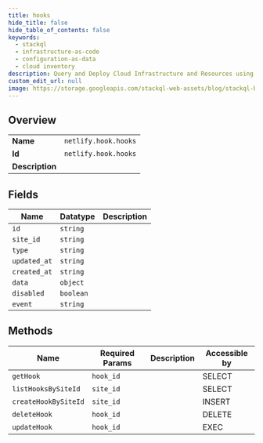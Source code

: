 ```yaml
---
title: hooks
hide_title: false
hide_table_of_contents: false
keywords:
  - stackql
  - infrastructure-as-code
  - configuration-as-data
  - cloud inventory
description: Query and Deploy Cloud Infrastructure and Resources using SQL
custom_edit_url: null
image: https://storage.googleapis.com/stackql-web-assets/blog/stackql-blog-post-featured-image.png
---
```

  
    

## Overview
<table><tbody>
<tr><td><b>Name</b></td><td><code>netlify.hook.hooks</code></td></tr>
<tr><td><b>Id</b></td><td><code>netlify.hook.hooks</code></td></tr>
<tr><td><b>Description</b></td><td></td></tr>
</tbody></table>

## Fields
| Name | Datatype | Description |
| ---- | -------- | ----------- |
| `id` | `string` |  |
| `site_id` | `string` |  |
| `type` | `string` |  |
| `updated_at` | `string` |  |
| `created_at` | `string` |  |
| `data` | `object` |  |
| `disabled` | `boolean` |  |
| `event` | `string` |  |
## Methods
| Name | Required Params | Description | Accessible by |
| ---- | --------------- | ----------- | ------------- |
| `getHook` | `hook_id` |  | SELECT |
| `listHooksBySiteId` | `site_id` |  | SELECT |
| `createHookBySiteId` | `site_id` |  | INSERT |
| `deleteHook` | `hook_id` |  | DELETE |
| `updateHook` | `hook_id` |  | EXEC |
